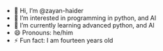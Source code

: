 - 👋 Hi, I’m @zayan-haider
- 👀 I’m interested in programming in python, and AI
- 🌱 I’m currently learning advanced python, and AI
- 😄 Pronouns: he/him
- ⚡ Fun fact: I am fourteen years old

<!---
zayan-haider/zayan-haider is a ✨ special ✨ repository because its `README.md` (this file) appears on your GitHub profile.
You can click the Preview link to take a look at your changes.
--->

